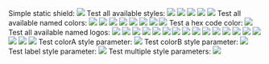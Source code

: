 Simple static shield:
![](http://img.shields.io/badge/py-shields-lightgrey.svg)
Test all available styles:
![](http://img.shields.io/badge/style-plastic-lightgrey.svg?style=plastic)
![](http://img.shields.io/badge/style-flat-lightgrey.svg?style=flat)
![](http://img.shields.io/badge/style-flat-square-lightgrey.svg?style=flat-square)
![](http://img.shields.io/badge/style-for-the-badge-lightgrey.svg?style=for-the-badge)
![](http://img.shields.io/badge/style-social-lightgrey.svg?style=social)
Test all available named colors:
![](http://img.shields.io/badge/color-brightgreen-brightgreen.svg)
![](http://img.shields.io/badge/color-green-green.svg)
![](http://img.shields.io/badge/color-yellowgreen-yellowgreen.svg)
![](http://img.shields.io/badge/color-yellow-yellow.svg)
![](http://img.shields.io/badge/color-orange-orange.svg)
![](http://img.shields.io/badge/color-red-red.svg)
![](http://img.shields.io/badge/color-lightgrey-lightgrey.svg)
![](http://img.shields.io/badge/color-blue-blue.svg)
Test a hex code color:
![](http://img.shields.io/badge/hex-FF00FF-FF00FF.svg)
Test all available named logos:
![](http://img.shields.io/badge/logo-appveyor-lightgrey.svg?logo=appveyor)
![](http://img.shields.io/badge/logo-bitcoin-lightgrey.svg?logo=bitcoin)
![](http://img.shields.io/badge/logo-bithound-lightgrey.svg?logo=bithound)
![](http://img.shields.io/badge/logo-discord-lightgrey.svg?logo=discord)
![](http://img.shields.io/badge/logo-dockbit-lightgrey.svg?logo=dockbit)
![](http://img.shields.io/badge/logo-eclipse-lightgrey.svg?logo=eclipse)
![](http://img.shields.io/badge/logo-github-lightgrey.svg?logo=github)
![](http://img.shields.io/badge/logo-gitter-white-lightgrey.svg?logo=gitter-white)
![](http://img.shields.io/badge/logo-gratipay-lightgrey.svg?logo=gratipay)
![](http://img.shields.io/badge/logo-paypal-lightgrey.svg?logo=paypal)
![](http://img.shields.io/badge/logo-postgresql-lightgrey.svg?logo=postgresql)
![](http://img.shields.io/badge/logo-scrutinizer-lightgrey.svg?logo=scrutinizer)
![](http://img.shields.io/badge/logo-slack-lightgrey.svg?logo=slack)
![](http://img.shields.io/badge/logo-sourcegraph-lightgrey.svg?logo=sourcegraph)
![](http://img.shields.io/badge/logo-telegram-lightgrey.svg?logo=telegram)
![](http://img.shields.io/badge/logo-tfs-lightgrey.svg?logo=tfs)
![](http://img.shields.io/badge/logo-travis-lightgrey.svg?logo=travis)
![](http://img.shields.io/badge/logo-twitter-lightgrey.svg?logo=twitter)
Test colorA style parameter:
![](http://img.shields.io/badge/color-a-lightgrey.svg?colorA=FF00FF)
Test colorB style parameter:
![](http://img.shields.io/badge/color-b-lightgrey.svg?colorB=FF00FF)
Test label style parameter:
![](http://img.shields.io/badge/foo-bar-lightgrey.svg?label=label)
Test multiple style parameters:
![](http://img.shields.io/badge/git-hub-lightgrey.svg?label=bar&logo=github&colorA=FF00FF&colorB=FF00FF)